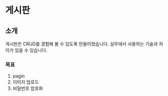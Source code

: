 # 게시판
## 소개
게시판은 CRUD를 경험해 볼 수 있도록 만들어졌습니다.
실무에서 사용하는 기술과 차이가 있을 수 있습니다.
### 목표
1. pagin
2. 이미지 업로드
3. 비밀번호 암호화

